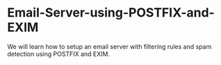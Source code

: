 # Email-Server-using-POSTFIX-and-EXIM
We will learn how to setup an email server with filtering rules and spam detection using POSTFIX and EXIM.
